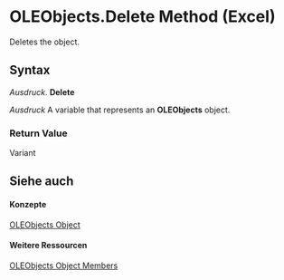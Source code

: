 
# OLEObjects.Delete Method (Excel)

Deletes the object.


## Syntax

 _Ausdruck_. **Delete**

 _Ausdruck_ A variable that represents an **OLEObjects** object.


### Return Value

Variant


## Siehe auch


#### Konzepte


[OLEObjects Object](e3fcf4bd-7c96-ecb3-dc04-551f7f7348f9.md)
#### Weitere Ressourcen


[OLEObjects Object Members](http://msdn.microsoft.com/library/7c3b0619-a988-1b8c-51b1-4c8ef3180264%28Office.15%29.aspx)